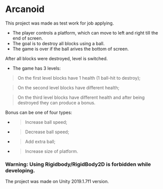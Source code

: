 # Arcanoid

This project was made as test work for job applying.

- The player controls a platform, which can move to left and right till the end of screen.
- The goal is to destroy all blocks using a ball.
- The game is over if the ball arives the bottom of screen.

After all blocks were destroyed, level is switched.
- The game has 3 levels:

> On the first level blocks have 1 health (1 ball-hit to destroy);

> On the second level blocks have different health;

> On the third level blocks have different health and after being destroyed they can produce a bonus.

Bonus can be one of four types:
- > Increase ball speed;
- > Decrease ball speed;
- > Add extra ball;
- > Increase size of platform.

### Warning: Using Rigidbody/RigidBody2D is forbidden while developing.

The project was made on Unity 2019.1.7f1 version.
